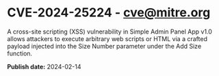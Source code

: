 # CVE-2024-25224 - cve@mitre.org

A cross-site scripting (XSS) vulnerability in Simple Admin Panel App v1.0 allows attackers to execute arbitrary web scripts or HTML via a crafted payload injected into the Size Number parameter under the Add Size function.

**Publish date:** 2024-02-14
